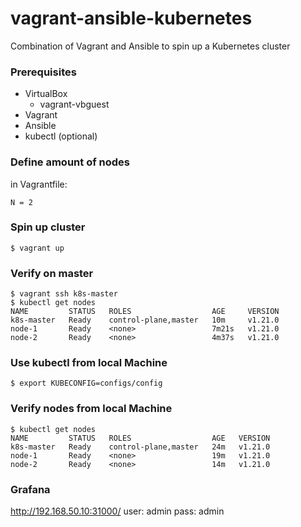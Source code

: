 # vagrant-ansible-kubernetes
Combination of Vagrant and Ansible to spin up a Kubernetes cluster

### Prerequisites
- VirtualBox
  - vagrant-vbguest
- Vagrant
- Ansible
- kubectl (optional)


### Define amount of nodes
in Vagrantfile:
```
N = 2
```


### Spin up cluster
```
$ vagrant up
```

### Verify on master
```
$ vagrant ssh k8s-master
$ kubectl get nodes
NAME         STATUS   ROLES                  AGE     VERSION
k8s-master   Ready    control-plane,master   10m     v1.21.0
node-1       Ready    <none>                 7m21s   v1.21.0
node-2       Ready    <none>                 4m37s   v1.21.0
```

### Use kubectl from local Machine
```
$ export KUBECONFIG=configs/config
```

### Verify nodes from local Machine
```
$ kubectl get nodes
NAME         STATUS   ROLES                  AGE   VERSION
k8s-master   Ready    control-plane,master   24m   v1.21.0
node-1       Ready    <none>                 19m   v1.21.0
node-2       Ready    <none>                 14m   v1.21.0
```

### Grafana
http://192.168.50.10:31000/
user: admin
pass: admin

